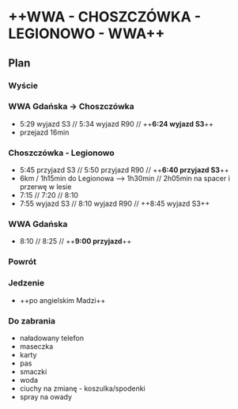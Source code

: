 # ++WWA - CHOSZCZÓWKA - LEGIONOWO - WWA++

## __Plan__
### Wyście
### WWA Gdańska -> Choszczówka
* 5:29 wyjazd S3 // 5:34 wyjazd R90 // ++__6:24 wyjazd S3__++
* przejazd 16min
### Choszczówka - Legionowo
* 5:45 przyjazd S3 // 5:50 przyjazd R90 // ++__6:40 przyjazd S3__++
* 6km / 1h15min do Legionowa --> 1h30min // 2h05min na spacer i przerwę w lesie
* 7:15 // 7:20 // 8:10
* 7:55 wyjazd S3 // 8:10 wyjazd R90 // ++8:45 wyjazd S3++

### WWA Gdańska
* 8:10 // 8:25 // ++__9:00 przyjazd__++
### Powrót
### Jedzenie
* ++po angielskim Madzi++

### __Do zabrania__
* naładowany telefon
* maseczka
* karty
* pas
* smaczki
* woda
* ciuchy na zmianę - koszulka/spodenki
* spray na owady



